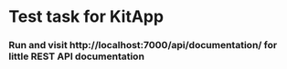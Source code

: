 
<h1>Test task for KitApp</h1>
<h3>Run and visit http://localhost:7000/api/documentation/ for little REST API documentation</h3>
